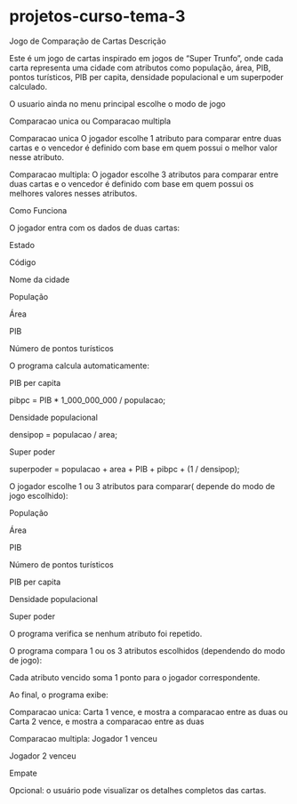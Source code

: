 # projetos-curso-tema-3


Jogo de Comparação de Cartas
Descrição

Este é um jogo de cartas inspirado em jogos de “Super Trunfo”, onde cada carta representa uma cidade com atributos como população, área, PIB, pontos turísticos, PIB per capita, densidade populacional e um superpoder calculado.

O usuario ainda no menu principal escolhe o modo de jogo

Comparacao unica ou Comparacao multipla

Comparacao unica
O jogador escolhe 1 atributo para comparar entre duas cartas e o vencedor é definido com base em quem possui o melhor valor nesse atributo.

Comparacao multipla:
O jogador escolhe 3 atributos para comparar entre duas cartas e o vencedor é definido com base em quem possui os melhores valores nesses atributos.

Como Funciona

O jogador entra com os dados de duas cartas:

Estado

Código

Nome da cidade

População

Área

PIB

Número de pontos turísticos

O programa calcula automaticamente:

PIB per capita

pibpc = PIB * 1_000_000_000 / populacao;


Densidade populacional

densipop = populacao / area;


Super poder

superpoder = populacao + area + PIB + pibpc + (1 / densipop);

O jogador escolhe 1 ou 3 atributos para comparar( depende do modo de jogo escolhido):

População

Área

PIB

Número de pontos turísticos

PIB per capita

Densidade populacional

Super poder

O programa verifica se nenhum atributo foi repetido.

O programa compara 1 ou os 3 atributos escolhidos (dependendo do modo de jogo):

Cada atributo vencido soma 1 ponto para o jogador correspondente.

Ao final, o programa exibe:

Comparacao unica:
Carta 1 vence, e mostra a comparacao entre as duas
ou
Carta 2 vence, e mostra a comparacao entre as duas

Comparacao multipla:
Jogador 1 venceu

Jogador 2 venceu

Empate

Opcional: o usuário pode visualizar os detalhes completos das cartas.
